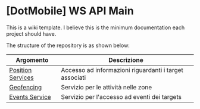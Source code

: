 # [DotMobile] WS API Main

This is a wiki template. I believe this is the minimum documentation each project should have.

The structure of the repository is as shown below:

| Argomento                                             | Descrizione                                                  |
| ----------------------------------------------------- | ------------------------------------------------------------ |
| [Position Services](./01-positionservices)            | Accesso ad informazioni riguardanti i target associati       |
| [Geofencing](./02-geofencing)                         | Servizio per le attività nelle zone                          |
| [Events Service](./03-eventsservice)                  | Servizio per l'accesso ad eventi dei targets                 |

